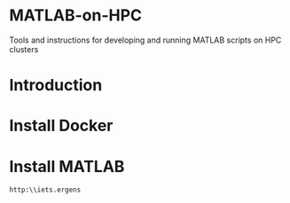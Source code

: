 # MATLAB-on-HPC
Tools and instructions for developing and running MATLAB scripts on HPC clusters

# Introduction

# Install Docker

# Install MATLAB

`http:\\iets.ergens`
